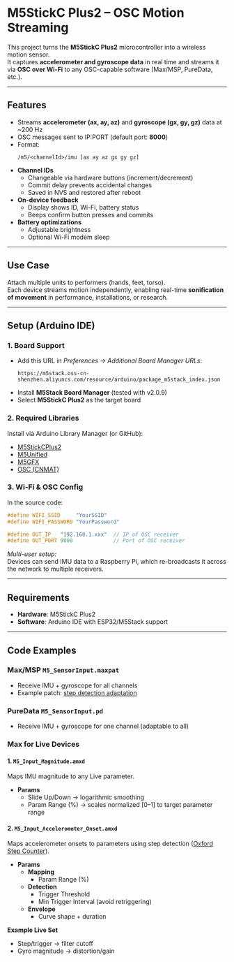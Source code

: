 # M5StickC Plus2 – OSC Motion Streaming

This project turns the **M5StickC Plus2** microcontroller into a wireless motion sensor.  
It captures **accelerometer and gyroscope data** in real time and streams it via **OSC over Wi-Fi** to any OSC-capable software (Max/MSP, PureData, etc.).

---

## Features

- Streams **accelerometer (ax, ay, az)** and **gyroscope (gx, gy, gz)** data at ~200 Hz  
- OSC messages sent to IP:PORT (default port: **8000**)  
- Format:  
  ```
  /m5/<channelId>/imu [ax ay az gx gy gz]
  ```
- **Channel IDs**  
  - Changeable via hardware buttons (increment/decrement)  
  - Commit delay prevents accidental changes  
  - Saved in NVS and restored after reboot  
- **On-device feedback**  
  - Display shows ID, Wi-Fi, battery status  
  - Beeps confirm button presses and commits  
- **Battery optimizations**  
  - Adjustable brightness  
  - Optional Wi-Fi modem sleep  

---

## Use Case

Attach multiple units to performers (hands, feet, torso).  
Each device streams motion independently, enabling real-time **sonification of movement** in performance, installations, or research.

---

## Setup (Arduino IDE)

### 1. Board Support
- Add this URL in *Preferences → Additional Board Manager URLs*:  
  ```
  https://m5stack.oss-cn-shenzhen.aliyuncs.com/resource/arduino/package_m5stack_index.json
  ```
- Install **M5Stack Board Manager** (tested with v2.0.9)  
- Select **M5StickC Plus2** as the target board  

### 2. Required Libraries
Install via Arduino Library Manager (or GitHub):  
- [M5StickCPlus2](https://github.com/m5stack/M5StickCPlus2)  
- [M5Unified](https://github.com/m5stack/M5Unified)  
- [M5GFX](https://github.com/m5stack/M5GFX)  
- [OSC (CNMAT)](https://github.com/CNMAT/OSC)  

### 3. Wi-Fi & OSC Config
In the source code:  
```cpp
#define WIFI_SSID     "YourSSID"
#define WIFI_PASSWORD "YourPassword"

#define OUT_IP   "192.168.1.xxx"  // IP of OSC receiver
#define OUT_PORT 9000             // Port of OSC receiver
```

*Multi-user setup:*  
Devices can send IMU data to a Raspberry Pi, which re-broadcasts it across the network to multiple receivers.

---

## Requirements
- **Hardware**: M5StickC Plus2  
- **Software**: Arduino IDE with ESP32/M5Stack support  

---

## Code Examples

### Max/MSP `M5_SensorInput.maxpat`
- Receive IMU + gyroscope for all channels  
- Example patch: [step detection adaptation](https://oxford-step-counter.github.io)  

### PureData `M5_SensorInput.pd`
- Receive IMU + gyroscope for one channel (adaptable to all)  


### Max for Live Devices

#### 1. `M5_Input_Magnitude.amxd`
Maps IMU magnitude to any Live parameter.  
- **Params**  
  - Slide Up/Down → logarithmic smoothing  
  - Param Range (%) → scales normalized [0–1] to target parameter range  

#### 2. `M5_Input_Accelerometer_Onset.amxd`
Maps accelerometer onsets to parameters using step detection ([Oxford Step Counter](https://oxford-step-counter.github.io)).  
- **Params**  
  - **Mapping**  
    - Param Range (%)  
  - **Detection**  
    - Trigger Threshold  
    - Min Trigger Interval (avoid retriggering)  
  - **Envelope**  
    - Curve shape + duration  

**Example Live Set**  
- Step/trigger → filter cutoff  
- Gyro magnitude → distortion/gain  
